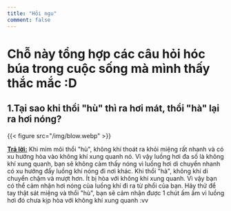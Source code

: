 ```yaml
---
title: "Hỏi ngu"
comment: false
---
```


# Chỗ này tổng hợp các câu hỏi hóc búa trong cuộc sống mà mình thấy thắc mắc :D

## 1.Tại sao khi thổi "hù" thì ra hơi mát, thổi "hà" lại ra hơi nóng?

{{< figure src="/img/blow.webp"  >}}

<u>**Trả lời:**</u>
Khi mím môi thổi "hù", không khí thoát ra khỏi miệng rất nhanh và có xu hướng hòa vào không khí xung quanh nó. Vì vậy luồng hơi đa số là không khí xung quanh, bạn sẽ không cảm thấy nóng vì luồng hơi di chuyển nhanh có xu hướng đẩy luồng khí nóng đi nơi khác.
Khi thổi "hà", không khí di chuyển chậm và mượt hơn. Ít bị hòa với không khí xung quanh. Vì vậy bạn có thể cảm nhận hơi nóng của luồng khí đi ra từ phổi của bạn.
Hãy thử để tay thật sát miệng và thổi "hù", bạn sẽ cảm nhận được 1 chút ấm ấm vì luồng hơi đó chưa kịp hòa với không khí xung quanh :vv
